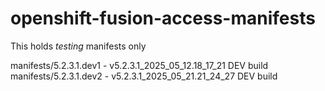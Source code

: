 # openshift-fusion-access-manifests

This holds *testing* manifests only

manifests/5.2.3.1.dev1 - v5.2.3.1_2025_05_12.18_17_21 DEV build
manifests/5.2.3.1.dev2 - v5.2.3.1_2025_05_21.21_24_27 DEV build
